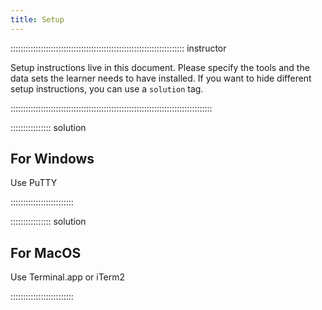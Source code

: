 ```yaml
---
title: Setup
---
```



::::::::::::::::::::::::::::::::::::::::::::::::::::::::::::::::::::: instructor

Setup instructions live in this document. Please specify the tools and the
data sets the learner needs to have installed. If you want to hide different
setup instructions, you can use a `solution` tag.

::::::::::::::::::::::::::::::::::::::::::::::::::::::::::::::::::::::::::::::::

:::::::::::::::: solution

## For Windows

Use PuTTY

:::::::::::::::::::::::::

:::::::::::::::: solution

## For MacOS

Use Terminal.app or iTerm2

:::::::::::::::::::::::::


